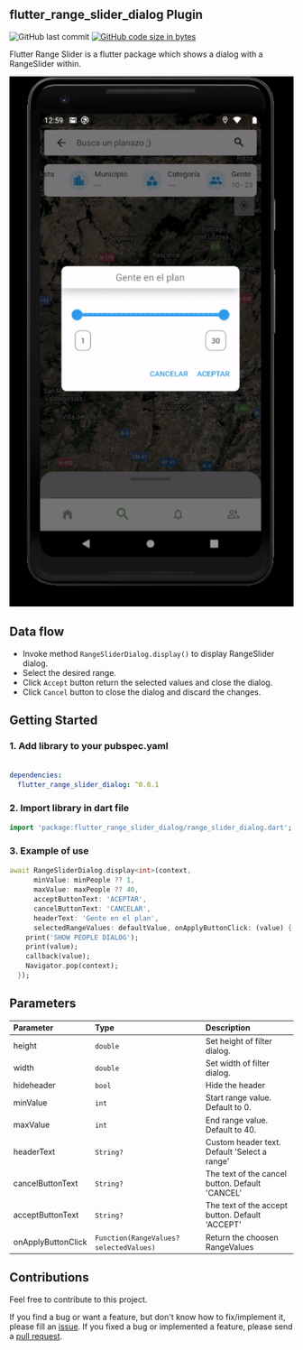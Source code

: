 
## flutter_range_slider_dialog Plugin
![GitHub last commit](https://img.shields.io/github/last-commit/DannyStrelok/flutter_range_slider_dialog)
[![GitHub code size in bytes](https://img.shields.io/github/languages/code-size/DannyStrelok/flutter_range_slider_dialog)](https://github.com/DannyStrelok/flutter_range_slider_dialog)

Flutter Range Slider is a flutter package which shows a dialog with a RangeSlider within.

![Overview](https://raw.githubusercontent.com/DannyStrelok/flutter_range_slider_dialog/master/docs/images/flutter_range_slider_dialog_demo.gif)

## Data flow
* Invoke method `RangeSliderDialog.display()` to display RangeSlider dialog.
* Select the desired range.
* Click `Accept` button return the selected values and close the dialog.
* Click `Cancel` button to close the dialog and discard the changes.

## Getting Started
### 1. Add library to your pubspec.yaml



```yaml

dependencies:
  flutter_range_slider_dialog: ^0.0.1

```

### 2. Import library in dart file

```dart
import 'package:flutter_range_slider_dialog/range_slider_dialog.dart';
```


### 3. Example of use

```dart
await RangeSliderDialog.display<int>(context,
      minValue: minPeople ?? 1,
      maxValue: maxPeople ?? 40,
      acceptButtonText: 'ACEPTAR',
      cancelButtonText: 'CANCELAR',
      headerText: 'Gente en el plan',
      selectedRangeValues: defaultValue, onApplyButtonClick: (value) {
    print('SHOW PEOPLE DIALOG');
    print(value);
    callback(value);
    Navigator.pop(context);
  });
```

## Parameters

| Parameter | Type     | Description                |
| :-------- | :------- | :------------------------- |
| height | `double` | Set height of filter dialog.|
| width  | `double` | Set width of filter dialog.|
| hideheader|`bool`|Hide the header|
| minValue  | `int` | Start range value. Default to 0.|
| maxValue  | `int` | End range value. Default to 40.|
| headerText    | `String?` | Custom header text. Default 'Select a range'|
| cancelButtonText   | `String?` | The text of the cancel button. Default 'CANCEL'|
| acceptButtonText   | `String?` | The text of the accept button. Default 'ACCEPT'|
| onApplyButtonClick|`Function(RangeValues? selectedValues)`|Return the choosen RangeValues|


## Contributions

Feel free to contribute to this project.

If you find a bug or want a feature, but don't know how to fix/implement it, please fill an [issue](https://github.com/DannyStrelok/flutter_range_slider_dialog/issues).
If you fixed a bug or implemented a feature, please send a [pull request](https://github.com/DannyStrelok/flutter_range_slider_dialog/pulls).
